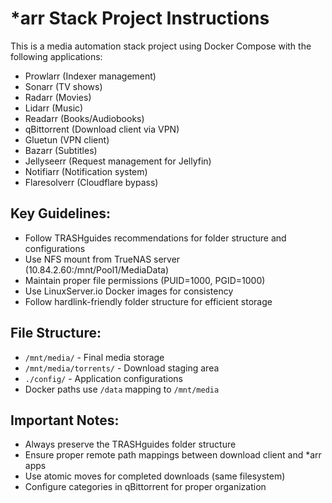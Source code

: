 <!-- Use this file to provide workspace-specific custom instructions to Copilot. For more details, visit https://code.visualstudio.com/docs/copilot/copilot-customization#_use-a-githubcopilotinstructionsmd-file -->

# *arr Stack Project Instructions

This is a media automation stack project using Docker Compose with the following applications:
- Prowlarr (Indexer management)
- Sonarr (TV shows)
- Radarr (Movies)
- Lidarr (Music)
- Readarr (Books/Audiobooks)
- qBittorrent (Download client via VPN)
- Gluetun (VPN client)
- Bazarr (Subtitles)
- Jellyseerr (Request management for Jellyfin)
- Notifiarr (Notification system)
- Flaresolverr (Cloudflare bypass)

## Key Guidelines:
- Follow TRASHguides recommendations for folder structure and configurations
- Use NFS mount from TrueNAS server (10.84.2.60:/mnt/Pool1/MediaData)
- Maintain proper file permissions (PUID=1000, PGID=1000)
- Use LinuxServer.io Docker images for consistency
- Follow hardlink-friendly folder structure for efficient storage

## File Structure:
- `/mnt/media/` - Final media storage
- `/mnt/media/torrents/` - Download staging area
- `./config/` - Application configurations
- Docker paths use `/data` mapping to `/mnt/media`

## Important Notes:
- Always preserve the TRASHguides folder structure
- Ensure proper remote path mappings between download client and *arr apps
- Use atomic moves for completed downloads (same filesystem)
- Configure categories in qBittorrent for proper organization
